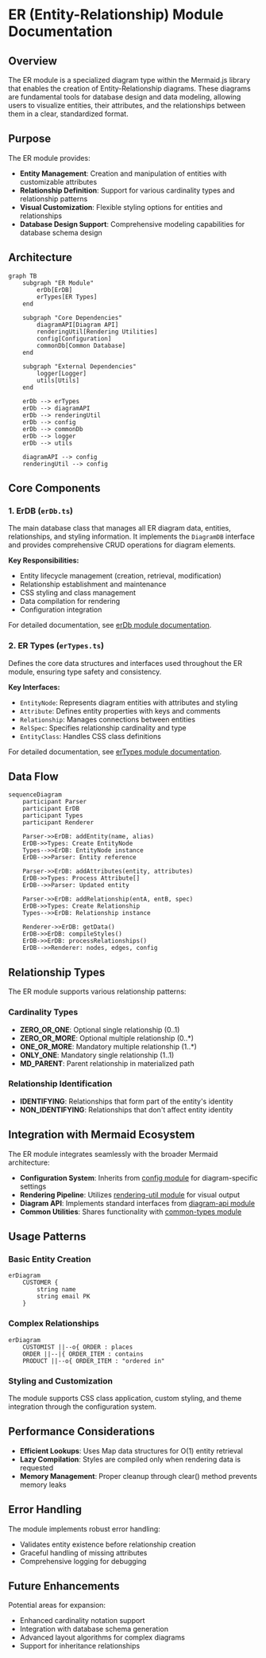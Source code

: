 # ER (Entity-Relationship) Module Documentation

## Overview

The ER module is a specialized diagram type within the Mermaid.js library that enables the creation of Entity-Relationship diagrams. These diagrams are fundamental tools for database design and data modeling, allowing users to visualize entities, their attributes, and the relationships between them in a clear, standardized format.

## Purpose

The ER module provides:
- **Entity Management**: Creation and manipulation of entities with customizable attributes
- **Relationship Definition**: Support for various cardinality types and relationship patterns
- **Visual Customization**: Flexible styling options for entities and relationships
- **Database Design Support**: Comprehensive modeling capabilities for database schema design

## Architecture

```mermaid
graph TB
    subgraph "ER Module"
        erDb[ErDB]
        erTypes[ER Types]
    end
    
    subgraph "Core Dependencies"
        diagramAPI[Diagram API]
        renderingUtil[Rendering Utilities]
        config[Configuration]
        commonDb[Common Database]
    end
    
    subgraph "External Dependencies"
        logger[Logger]
        utils[Utils]
    end
    
    erDb --> erTypes
    erDb --> diagramAPI
    erDb --> renderingUtil
    erDb --> config
    erDb --> commonDb
    erDb --> logger
    erDb --> utils
    
    diagramAPI --> config
    renderingUtil --> config
```

## Core Components

### 1. ErDB (`erDb.ts`)
The main database class that manages all ER diagram data, entities, relationships, and styling information. It implements the `DiagramDB` interface and provides comprehensive CRUD operations for diagram elements.

**Key Responsibilities:**
- Entity lifecycle management (creation, retrieval, modification)
- Relationship establishment and maintenance
- CSS styling and class management
- Data compilation for rendering
- Configuration integration

For detailed documentation, see [erDb module documentation](erDb.md).

### 2. ER Types (`erTypes.ts`)
Defines the core data structures and interfaces used throughout the ER module, ensuring type safety and consistency.

**Key Interfaces:**
- `EntityNode`: Represents diagram entities with attributes and styling
- `Attribute`: Defines entity properties with keys and comments
- `Relationship`: Manages connections between entities
- `RelSpec`: Specifies relationship cardinality and type
- `EntityClass`: Handles CSS class definitions

For detailed documentation, see [erTypes module documentation](erTypes.md).

## Data Flow

```mermaid
sequenceDiagram
    participant Parser
    participant ErDB
    participant Types
    participant Renderer
    
    Parser->>ErDB: addEntity(name, alias)
    ErDB->>Types: Create EntityNode
    Types-->>ErDB: EntityNode instance
    ErDB-->>Parser: Entity reference
    
    Parser->>ErDB: addAttributes(entity, attributes)
    ErDB->>Types: Process Attribute[]
    ErDB-->>Parser: Updated entity
    
    Parser->>ErDB: addRelationship(entA, entB, spec)
    ErDB->>Types: Create Relationship
    Types-->>ErDB: Relationship instance
    
    Renderer->>ErDB: getData()
    ErDB->>ErDB: compileStyles()
    ErDB->>ErDB: processRelationships()
    ErDB-->>Renderer: nodes, edges, config
```

## Relationship Types

The ER module supports various relationship patterns:

### Cardinality Types
- **ZERO_OR_ONE**: Optional single relationship (0..1)
- **ZERO_OR_MORE**: Optional multiple relationship (0..*)
- **ONE_OR_MORE**: Mandatory multiple relationship (1..*)
- **ONLY_ONE**: Mandatory single relationship (1..1)
- **MD_PARENT**: Parent relationship in materialized path

### Relationship Identification
- **IDENTIFYING**: Relationships that form part of the entity's identity
- **NON_IDENTIFYING**: Relationships that don't affect entity identity

## Integration with Mermaid Ecosystem

The ER module integrates seamlessly with the broader Mermaid architecture:

- **Configuration System**: Inherits from [config module](config.md) for diagram-specific settings
- **Rendering Pipeline**: Utilizes [rendering-util module](rendering-util.md) for visual output
- **Diagram API**: Implements standard interfaces from [diagram-api module](diagram-api.md)
- **Common Utilities**: Shares functionality with [common-types module](common-types.md)

## Usage Patterns

### Basic Entity Creation
```
erDiagram
    CUSTOMER {
        string name
        string email PK
    }
```

### Complex Relationships
```
erDiagram
    CUSTOMIST ||--o{ ORDER : places
    ORDER ||--|{ ORDER_ITEM : contains
    PRODUCT ||--o{ ORDER_ITEM : "ordered in"
```

### Styling and Customization
The module supports CSS class application, custom styling, and theme integration through the configuration system.

## Performance Considerations

- **Efficient Lookups**: Uses Map data structures for O(1) entity retrieval
- **Lazy Compilation**: Styles are compiled only when rendering data is requested
- **Memory Management**: Proper cleanup through clear() method prevents memory leaks

## Error Handling

The module implements robust error handling:
- Validates entity existence before relationship creation
- Graceful handling of missing attributes
- Comprehensive logging for debugging

## Future Enhancements

Potential areas for expansion:
- Enhanced cardinality notation support
- Integration with database schema generation
- Advanced layout algorithms for complex diagrams
- Support for inheritance relationships